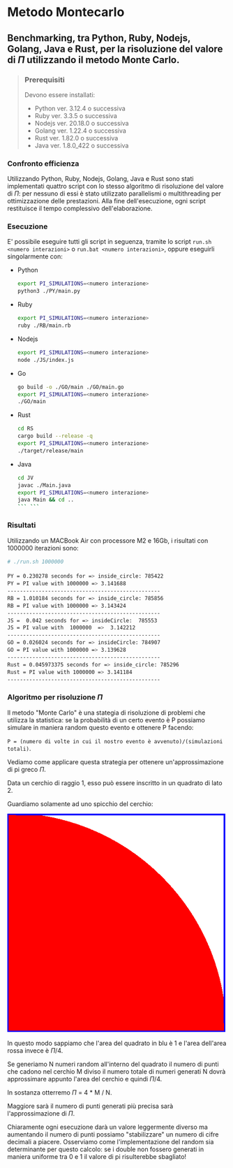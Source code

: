 # Metodo Montecarlo

## Benchmarking, tra Python, Ruby, Nodejs, Golang, Java e Rust, per la risoluzione del valore di $\Pi$ utilizzando il metodo Monte Carlo.

> ### Prerequisiti
>
> Devono essere installati:
>
> - Python ver. 3.12.4 o successiva
> - Ruby ver. 3.3.5 o successiva
> - Nodejs ver. 20.18.0 o successiva
> - Golang ver. 1.22.4 o successiva
> - Rust ver. 1.82.0 o successiva
> - Java ver. 1.8.0_422 o successiva

### Confronto efficienza

Utilizzando Python, Ruby, Nodejs, Golang, Java e Rust sono stati implementati quattro script con lo stesso algoritmo di risoluzione del valore di $\Pi$: per nessuno di essi è stato utilizzato parallelismi o multithreading per ottimizzazione delle prestazioni.
Alla fine dell'esecuzione, ogni script restituisce il tempo complessivo dell'elaborazione.

### Esecuzione

E' possibile eseguire tutti gli script in seguenza, tramite lo script `run.sh <numero interazioni>` o `run.bat <numero interazioni>`, oppure eseguirli singolarmente con:

- Python

  ```sh
  export PI_SIMULATIONS=<numero interazione>
  python3 ./PY/main.py
  ```

- Ruby

  ```sh
  export PI_SIMULATIONS=<numero interazione>
  ruby ./RB/main.rb
  ```

- Nodejs

  ```sh
  export PI_SIMULATIONS=<numero interazione>
  node ./JS/index.js
  ```

- Go

  ```sh
  go build -o ./GO/main ./GO/main.go
  export PI_SIMULATIONS=<numero interazione>
  ./GO/main
  ```

- Rust

  ```sh
  cd RS
  cargo build --release -q
  export PI_SIMULATIONS=<numero interazione>
  ./target/release/main

- Java

  ```sh
  cd JV
  javac ./Main.java
  export PI_SIMULATIONS=<numero interazione>
  java Main && cd ..
  ``` ```

### Risultati

Utilizzando un MACBook Air con processore M2 e 16Gb, i risultati con 1000000 iterazioni sono:

```sh
# ./run.sh 1000000

PY = 0.230278 seconds for => inside_circle: 785422
PY = PI value with 1000000 => 3.141688
-------------------------------------------------
RB = 1.010184 seconds for => inside_circle: 785856
RB = PI value with 1000000 => 3.143424
-------------------------------------------------
JS =  0.042 seconds for => insideCircle:  785553
JS = PI value with  1000000  =>  3.142212
-------------------------------------------------
GO = 0.026024 seconds for => insideCircle: 784907
GO = PI value with 1000000 => 3.139628
-------------------------------------------------
Rust = 0.045973375 seconds for => inside_circle: 785296
Rust = PI value with 1000000 => 3.141184
-------------------------------------------------

```

### Algoritmo per risoluzione $\Pi$

Il metodo "Monte Carlo" è una stategia di risoluzione di problemi che utilizza la statistica: se la probabilità di un certo evento è P possiamo simulare in maniera random questo evento e ottenere P facendo:

`P = (numero di volte in cui il nostro evento è avvenuto)/(simulazioni totali)`.

Vediamo come applicare questa strategia per ottenere un'approssimazione di pi greco $\Pi$.

Data un cerchio di raggio 1, esso può essere inscritto in un quadrato di lato 2.

Guardiamo solamente ad uno spicchio del cerchio:

![PI_greco](./pi.png)

In questo modo sappiamo che l'area del quadrato in blu è 1 e l'area dell'area rossa invece è $\Pi$/4.

Se generiamo N numeri random all'interno del quadrato il numero di punti che cadono nel cerchio M diviso il numero totale di numeri generati N dovrà approssimare appunto l'area del cerchio e quindi $\Pi$/4.

In sostanza otterremo $\Pi$ = 4 \* M / N.

Maggiore sarà il numero di punti generati più precisa sarà l'approssimazione di $\Pi$.

Chiaramente ogni esecuzione darà un valore leggermente diverso ma aumentando il numero di punti possiamo "stabilizzare" un numero di cifre decimali a piacere. Osserviamo come l'implementazione del random sia determinante per questo calcolo: se i double non fossero generati in maniera uniforme tra 0 e 1 il valore di pi risulterebbe sbagliato!
